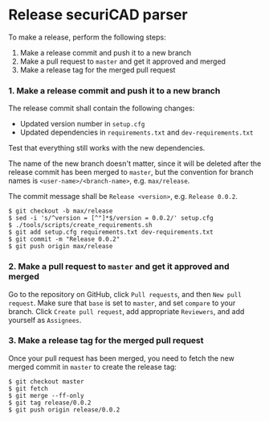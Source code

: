 # Release securiCAD parser

To make a release, perform the following steps:

1. Make a release commit and push it to a new branch
2. Make a pull request to `master` and get it approved and merged
3. Make a release tag for the merged pull request

### 1. Make a release commit and push it to a new branch
The release commit shall contain the following changes:

- Updated version number in `setup.cfg`
- Updated dependencies in `requirements.txt` and `dev-requirements.txt`

Test that everything still works with the new dependencies.

The name of the new branch doesn't matter, since it will be deleted after the release commit has been merged to `master`, but the convention for branch names is `<user-name>/<branch-name>`, e.g. `max/release`.

The commit message shall be `Release <version>`, e.g. `Release 0.0.2`.

```
$ git checkout -b max/release
$ sed -i 's/^version = [^"]*$/version = 0.0.2/' setup.cfg
$ ./tools/scripts/create_requirements.sh
$ git add setup.cfg requirements.txt dev-requirements.txt
$ git commit -m "Release 0.0.2"
$ git push origin max/release
```

### 2. Make a pull request to `master` and get it approved and merged

Go to the repository on GitHub, click `Pull requests`, and then `New pull request`. Make sure that `base` is set to `master`, and set `compare` to your branch. Click `Create pull request`, add appropriate `Reviewers`, and add yourself as `Assignees`.

### 3. Make a release tag for the merged pull request

Once your pull request has been merged, you need to fetch the new merged commit in `master` to create the release tag:

```
$ git checkout master
$ git fetch
$ git merge --ff-only
$ git tag release/0.0.2
$ git push origin release/0.0.2
```
